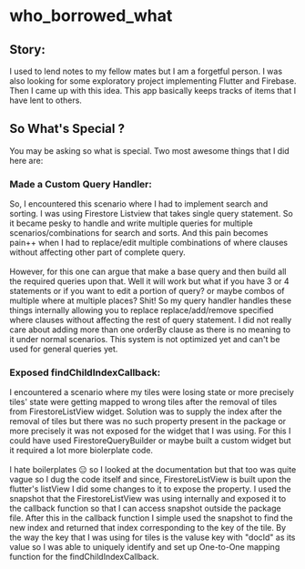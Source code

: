 # who_borrowed_what

## Story:
I used to lend notes to my fellow mates but I am a forgetful person. I was also looking for some exploratory project implementing Flutter and Firebase. Then I came up with this idea. This app basically keeps tracks of items that I have lent to others. 

## So What's Special ?
You may be asking so what is special. Two most awesome things that I did here are:
### Made a Custom Query Handler:
So, I encountered this scenario where I had to implement search and sorting. I was using Firestore Listview that takes single query statement. So it became pesky to handle and write multiple queries for multiple scenarios/combinations for search and sorts. And this pain becomes pain++ when I had to replace/edit multiple combinations of where clauses without affecting other part of complete query.
</br>
</br>
However, for this one can argue that make a base query and then build all the required queries upon that. Well it will work but what if you have 3 or 4 statements or if you want to edit a portion of query? or maybe combos of multiple where at multiple places? Shit! So my query handler handles these things internally allowing you to replace replace/add/remove specified where clauses without affecting the rest of query statement. I did not really care about adding more than one orderBy clause as there is no meaning to it under normal scenarios. This system is not optimized yet and can't be used for general queries yet.

### Exposed findChildIndexCallback:
I encountered a scenario where my tiles were losing state or more precisely tiles' state were getting mapped to wrong tiles after the removal of tiles from FirestoreListView widget. Solution was to supply the index after the removal of tiles but there was no such property present in the package or more precisely it was not exposed for the widget that I was using. For this I could have used FirestoreQueryBuilder or maybe built a custom widget but it required a lot more biolerplate code. 
</br>
</br>
I hate boilerplates 😑 so I looked at the documentation but that too was quite vague so I dug the code itself and since, FirestoreListView is built upon the flutter's listView I did some changes to it to expose the property. I used the snapshot that the FirestoreListView was using internally and exposed it to the callback function so that I can access snapshot outside the package file. After this in the callback function I simple used the snapshot to find the new index and returned that index corresponding to the key of the tile. By the way the key that I was using for tiles is the valuse key with "docId" as its value so I was able to uniquely identify and set up One-to-One mapping function for the findChildIndexCallback.
